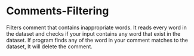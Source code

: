 # Comments-Filtering
Filters comment that contains inappropriate words.
It reads every word in the dataset and checks if your input contains any word that exist in the dataset.
If program finds any of the word in your comment matches to the dataset, It will delete the comment.
